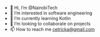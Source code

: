 - 👋 Hi, I’m @NairobiTech
- 👀 I’m interested in software engineering
- 🌱 I’m currently learning Kotlin
- 💞️ I’m looking to collaborate on projects
- 📫 How to reach me cetricka@gmail.com

